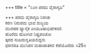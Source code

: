 +++
title = "೦೨೫ ಪರಮ ವೈರಾಗ್ಯದಿ"

+++
ಪರಮ ವೈರಾಗ್ಯದಿ ನಿರಂತಃ  
ಕರಣ ನಿರುಪಮ ಭಾವ ಶುದ್ಧಿಯ  
ಮುರಹರ ಧ್ಯಾನೈಕ ಪೀಯೂಷಾಭಿಷೇಕದಲಿ   
ಹೊರೆದು ಹೊಂಗಿದ ನಿಷ್ಪ್ರಪಂಚೋ  
ತ್ಕರದ ಸುಖದುನ್ನತಿಯಲಿದ್ದನು  
ಧರಣಿಪತಿ ಮುನಿಪನ ಮಹಾಪಾತಕವ ಕೆಡೆಯೊದೆದು    ॥25॥